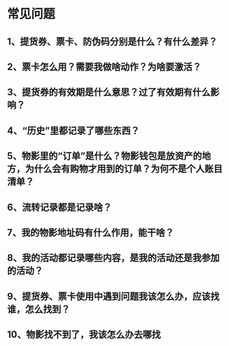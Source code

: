 # 常见问题

## 1、提货券、票卡、防伪码分别是什么？有什么差异？



## 2、票卡怎么用？需要我做啥动作？为啥要激活？



## 3、提货券的有效期是什么意思？过了有效期有什么影响？



## 4、“历史”里都记录了哪些东西？



## 5、物影里的“订单”是什么？物影钱包是放资产的地方，为什么会有购物才用到的订单？为何不是个人账目清单？



## 6、流转记录都是记录啥？



## 7、我的物影地址码有什么作用，能干啥？



## 8、我的活动都记录哪些内容，是我的活动还是我参加的活动？



## 9、提货券、票卡使用中遇到问题我该怎么办，应该找谁，怎么找到？



## 10、物影找不到了，我该怎么办去哪找

